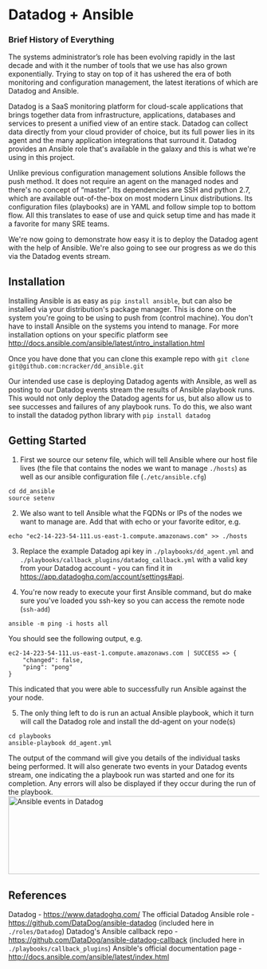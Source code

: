 # Datadog + Ansible

### Brief History of Everything

The systems administrator’s role has been evolving rapidly in the last decade and with it the number of tools that we use has also grown exponentially.  Trying to stay on top of it has ushered the era of both monitoring and configuration management, the latest iterations of which are  Datadog and Ansible.

Datadog is a SaaS monitoring platform for cloud-scale applications that brings together data from infrastructure, applications, databases and services to present a unified view of an entire stack. Datadog can collect data directly from your cloud provider of choice, but its full power lies in its agent and the many application integrations that surround it. Datadog provides an Ansible role that's available in the galaxy and this is  what we're using in this project.

Unlike previous configuration management solutions Ansible follows the push method. It does not require an agent on the managed nodes and there's no concept of “master”. Its dependencies are SSH and python 2.7, which are available out-of-the-box on most modern Linux distributions. Its configuration files (playbooks) are in YAML and follow simple top to bottom flow. All this translates to ease of use and quick setup time and has made it a favorite for many SRE teams.

We're now going to demonstrate how easy it is to deploy the Datadog agent with the help of Ansible. We're also going to see our progress as we do this via the Datadog events stream.

## Installation

Installing Ansible is as easy as `pip install ansible`, but can also be installed via your distribution's package manager. This is done on the system you're going to be using to push from (control machine). You don't have to install Ansible on the systems you intend to manage. For more installation options on your specific platform see http://docs.ansible.com/ansible/latest/intro_installation.html

Once you have done that you can clone this example repo with `git clone git@github.com:ncracker/dd_ansible.git`

Our intended use case is deploying Datadog agents with Ansible, as well as posting to our Datadog events stream the results of Ansible playbook runs. This would not only deploy the Datadog agents for us, but also allow us to see successes and failures of any playbook runs. To do this, we also want to install the datadog python library with `pip install datadog`

## Getting Started
1. First we source our setenv file, which will tell Ansible where our host file lives (the file that contains the nodes we want to manage `./hosts`) as well as our ansible configuration file (`./etc/ansible.cfg`)
```
cd dd_ansible
source setenv
```
2. We also want to tell Ansible what the FQDNs or IPs of the nodes we want to manage are. Add that with echo or your favorite editor, e.g.
```
echo "ec2-14-223-54-111.us-east-1.compute.amazonaws.com" >> ./hosts
```
3. Replace the example Datadog api key in `./playbooks/dd_agent.yml` and `./playbooks/callback_plugins/datadog_callback.yml` with a valid key from your Datadog account - you can find it in https://app.datadoghq.com/account/settings#api.

4. You're now ready to execute your first Ansible command, but do make sure you've loaded you ssh-key so you can access the remote node (`ssh-add`)
```
ansible -m ping -i hosts all
```
You should see the following output, e.g.
```
ec2-14-223-54-111.us-east-1.compute.amazonaws.com | SUCCESS => {
    "changed": false,
    "ping": "pong"
}
```
This indicated that you were able to successfully run Ansible against the your node.

5. The only thing left to do is run an actual Ansible playbook, which it turn will call the Datadog role and install the dd-agent on your node(s)
```
cd playbooks
ansible-playbook dd_agent.yml
```
The output of the command will give you details of the individual tasks being performed. It will also generate two events in your Datadog events stream, one indicating the a playbook run was started and one for its completion. Any errors will also be displayed if they occur during the run of the playbook.
<img src="https://c1.staticflickr.com/5/4436/37099840420_8ed4889edb_b.jpg" width="656" height="156" alt="Ansible events in Datadog">

## References
Datadog - https://www.datadoghq.com/
The official Datadog Ansible role - https://github.com/DataDog/ansible-datadog (included here in `./roles/Datadog`)
Datadog's Ansible callback repo - https://github.com/DataDog/ansible-datadog-callback (included here in `./playbooks/callback_plugins`)
Ansible's official documentation page - http://docs.ansible.com/ansible/latest/index.html
